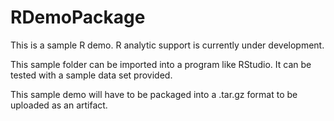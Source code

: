 # RDemoPackage
This is a sample R demo. R analytic support is currently under development.

This sample folder can be imported into a program like RStudio. It can be tested with a sample data set provided. 

This sample demo will have to be packaged into a .tar.gz format to be uploaded as an artifact.
